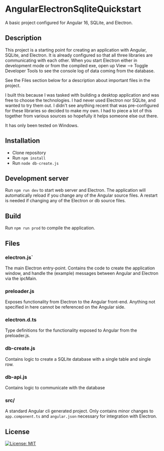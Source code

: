 # AngularElectronSqliteQuickstart

A basic project configured for Angular 16, SQLite, and Electron.

## Description

This project is a starting point for creating an application with Angular, SQLite, and Electron. It is already configured so that all three libraries are communicating with each other. When you start Electron either in development mode or from the compiled exe, open up View --> Toggle Developer Tools to see the console log of data coming from the database.

See the Files section below for a description about important files in the project.

I built this because I was tasked with building a desktop application and was free to choose the technologies. I had never used Electron nor SQLite, and wanted to try them out. I didn't see anything recent that was pre-configured for these libraries so decided to make my own. I had to piece a lot of this together from various sources so hopefully it helps someone else out there.

It has only been tested on Windows.

## Installation

- Clone repository
- Run `npm install`
- Run `node db-create.js`

## Development server

Run `npm run dev` to start web server and Electron. The application will automatically reload if you change any of the Angular source files. A restart is needed if changing any of the Electron or db source files.

## Build

Run `npm run prod` to compile the application.

## Files

### electron.js`

The main Electron entry-point. Contains the code to create the application window, and handle the (example) messages between Angular and Electron via the ipcMain.

### preloader.js

Exposes functionality from Electron to the Angular front-end. Anything not specified in here cannot be referenced on the Angular side.

### electron.d.ts

Type definitions for the functionality exposed to Angular from the preloader.js.

### db-create.js

Contains logic to create a SQLite database with a single table and single row.

### db-api.js

Contains logic to communicate with the database

### src/

A standard Angular cli generated project. Only contains minor changes to `app.component.ts` and `angular.json` necessary for integration with Electron.

## License

[![License: MIT](https://img.shields.io/badge/License-MIT-yellow.svg)](https://opensource.org/licenses/MIT)